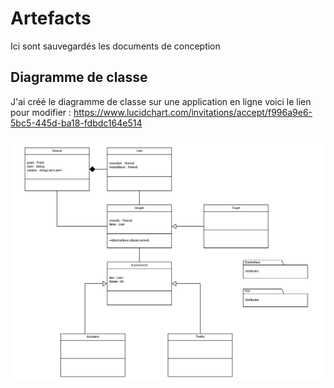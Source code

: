 # Artefacts
Ici sont sauvegardés les documents de conception

## Diagramme de classe
J'ai créé le diagramme de classe sur une application en ligne voici le lien pour modifier : 
https://www.lucidchart.com/invitations/accept/f996a9e6-5bc5-445d-ba18-fdbdc164e514

![Alt text](diagrammeClasse.png?raw=true "DiagrammeClasse")

